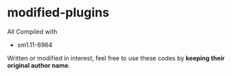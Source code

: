 # modified-plugins
All Compiled with 
- sm1.11-6964  
  
Written or modified in interest, feel free to use these codes by **keeping their original author name**.
